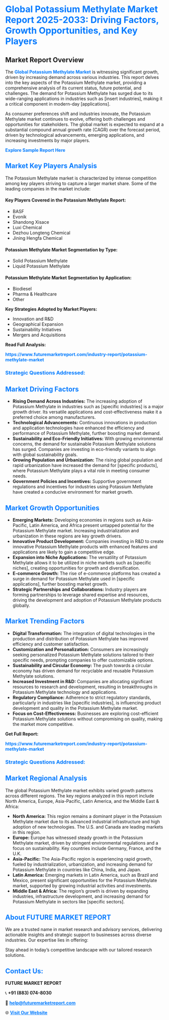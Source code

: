 <h1 style="color: #007BFF;">Global Potassium Methylate Market Report 2025-2033: Driving Factors, Growth Opportunities, and Key Players</h1>

<section id="overview">
<h2>Market Report Overview</h2>
<p>The <a href="https://www.futuremarketreport.com/industry-report/potassium-methylate-market" style="color: #007BFF; text-decoration: none;"><strong>Global Potassium Methylate Market</strong></a> is witnessing significant growth, driven by increasing demand across various industries. This report delves into the key aspects of the Potassium Methylate market, providing a comprehensive analysis of its current status, future potential, and challenges. The demand for Potassium Methylate has surged due to its wide-ranging applications in industries such as [insert industries], making it a critical component in modern-day [applications].</p>
<p>As consumer preferences shift and industries innovate, the Potassium Methylate market continues to evolve, offering both challenges and opportunities for stakeholders. The global market is expected to expand at a substantial compound annual growth rate (CAGR) over the forecast period, driven by technological advancements, emerging applications, and increasing investments by major players.</p>
</section>

<section id="overview">
<p><a href="https://www.futuremarketreport.com/request-sample/reportId=28698" style="color: #007BFF; text-decoration: none;"><strong>Explore Sample Report Here</strong></a></p>
</section>

<section id="key-players">
<h2 style="color: #007BFF;">Market Key Players Analysis</h2>
<p>The Potassium Methylate market is characterized by intense competition among key players striving to capture a larger market share. Some of the leading companies in the market include:</p>
<h4>Key Players Covered in the Potassium Methylate Report:</h4>
<ul><li>BASF</li><li>Evonik</li><li>Shandong Xisace</li><li>Luxi Chemical</li><li>Dezhou Longteng Chemical</li><li>Jining Hengfa Chemical</li></ul>
<h4>Potassium Methylate Market Segmentation by Type:</h4>
<ul><li>Solid Potassium Methylate</li><li>Liquid Potassium Methylate</li></ul>

<h4>Potassium Methylate Market Segmentation by Application:</h4>
<ul><li>Biodiesel</li><li>Pharma &amp; Healthcare</li><li>Other</li></ul>
<p><strong>Key Strategies Adopted by Market Players:</strong></p>
<ul>
<li>Innovation and R&D</li>
<li>Geographical Expansion</li>
<li>Sustainability Initiatives</li>
<li>Mergers and Acquisitions</li>
</ul>
</section>

<section>
<p><strong>Read Full Analysis: </strong></p><a href="https://www.futuremarketreport.com/industry-report/potassium-methylate-market" style="color: #007BFF; text-decoration: none;"><strong>https://www.futuremarketreport.com/industry-report/potassium-methylate-market</strong></a>
<h3 style="color: #007BFF;">Strategic Questions Addressed:</h3>
</section>

<section id="driving-factors">
<h2 style="color: #007BFF;">Market Driving Factors</h2>
<ul>
<li><strong>Rising Demand Across Industries:</strong> The increasing adoption of Potassium Methylate in industries such as [specific industries] is a major growth driver. Its versatile applications and cost-effectiveness make it a preferred choice among manufacturers.</li>
<li><strong>Technological Advancements:</strong> Continuous innovations in production and application technologies have enhanced the efficiency and performance of Potassium Methylate, further boosting market demand.</li>
<li><strong>Sustainability and Eco-Friendly Initiatives:</strong> With growing environmental concerns, the demand for sustainable Potassium Methylate solutions has surged. Companies are investing in eco-friendly variants to align with global sustainability goals.</li>
<li><strong>Growing Population and Urbanization:</strong> The rising global population and rapid urbanization have increased the demand for [specific products], where Potassium Methylate plays a vital role in meeting consumer needs.</li>
<li><strong>Government Policies and Incentives:</strong> Supportive government regulations and incentives for industries using Potassium Methylate have created a conducive environment for market growth.</li>
</ul>
</section>

<section id="growth-opportunities">
<h2 style="color: #007BFF;">Market Growth Opportunities</h2>
<ul>
<li><strong>Emerging Markets:</strong> Developing economies in regions such as Asia-Pacific, Latin America, and Africa present untapped potential for the Potassium Methylate market. Increasing industrialization and urbanization in these regions are key growth drivers.</li>
<li><strong>Innovative Product Development:</strong> Companies investing in R&D to create innovative Potassium Methylate products with enhanced features and applications are likely to gain a competitive edge.</li>
<li><strong>Expansion into Niche Applications:</strong> The versatility of Potassium Methylate allows it to be utilized in niche markets such as [specific niches], creating opportunities for growth and diversification.</li>
<li><strong>E-commerce Growth:</strong> The rise of e-commerce platforms has created a surge in demand for Potassium Methylate used in [specific applications], further boosting market growth.</li>
<li><strong>Strategic Partnerships and Collaborations:</strong> Industry players are forming partnerships to leverage shared expertise and resources, driving the development and adoption of Potassium Methylate products globally.</li>
</ul>
</section>

<section id="trending-factors">
<h2 style="color: #007BFF;">Market Trending Factors</h2>
<ul>
<li><strong>Digital Transformation:</strong> The integration of digital technologies in the production and distribution of Potassium Methylate has improved efficiency and customer satisfaction.</li>
<li><strong>Customization and Personalization:</strong> Consumers are increasingly seeking personalized Potassium Methylate solutions tailored to their specific needs, prompting companies to offer customizable options.</li>
<li><strong>Sustainability and Circular Economy:</strong> The push towards a circular economy has driven demand for recyclable and reusable Potassium Methylate solutions.</li>
<li><strong>Increased Investment in R&D:</strong> Companies are allocating significant resources to research and development, resulting in breakthroughs in Potassium Methylate technology and applications.</li>
<li><strong>Regulatory Compliance:</strong> Adherence to strict regulatory standards, particularly in industries like [specific industries], is influencing product development and quality in the Potassium Methylate market.</li>
<li><strong>Focus on Cost-Effectiveness:</strong> Businesses are exploring cost-efficient Potassium Methylate solutions without compromising on quality, making the market more competitive.</li>
</ul>
</section>

<section>
<p><strong>Get Full Report: </strong></p><a href="https://www.futuremarketreport.com/industry-report/potassium-methylate-market" style="color: #007BFF; text-decoration: none;"><strong>https://www.futuremarketreport.com/industry-report/potassium-methylate-market</strong></a>
<h3 style="color: #007BFF;">Strategic Questions Addressed:</h3>
</section>


<section id="regional-analysis">
<h2 style="color: #007BFF;">Market Regional Analysis</h2>
<p>The global Potassium Methylate market exhibits varied growth patterns across different regions. The key regions analyzed in this report include North America, Europe, Asia-Pacific, Latin America, and the Middle East & Africa:</p>
<ul>
<li><strong>North America:</strong> This region remains a dominant player in the Potassium Methylate market due to its advanced industrial infrastructure and high adoption of new technologies. The U.S. and Canada are leading markets in this region.</li>
<li><strong>Europe:</strong> Europe has witnessed steady growth in the Potassium Methylate market, driven by stringent environmental regulations and a focus on sustainability. Key countries include Germany, France, and the U.K.</li>
<li><strong>Asia-Pacific:</strong> The Asia-Pacific region is experiencing rapid growth, fueled by industrialization, urbanization, and increasing demand for Potassium Methylate in countries like China, India, and Japan.</li>
<li><strong>Latin America:</strong> Emerging markets in Latin America, such as Brazil and Mexico, present significant opportunities for the Potassium Methylate market, supported by growing industrial activities and investments.</li>
<li><strong>Middle East & Africa:</strong> The region’s growth is driven by expanding industries, infrastructure development, and increasing demand for Potassium Methylate in sectors like [specific sectors].</li>
</ul>
</section>

<footer>
<h2 style="color: #007BFF;">About FUTURE MARKET REPORT</h2>
<p>We are a trusted name in market research and advisory services, delivering actionable insights and strategic support to businesses across diverse industries. Our expertise lies in offering:</p>

<p>Stay ahead in today’s competitive landscape with our tailored research solutions.</p>

<h2 style="color: #007BFF;">Contact Us:</h2>
<p><strong>FUTURE MARKET REPORT</strong></p>
<p>📞 <strong>+91 (883) 074-8030</strong></p>
<p>📧 <strong><a href="mailto:help@futuremarketreport.com" style="color: #007BFF;">help@futuremarketreport.com</a></strong></p>
<p>🌐 <strong><a href="https://www.futuremarketreport.com/" style="color: #007BFF;">Visit Our Website</a></strong></p>
</footer>